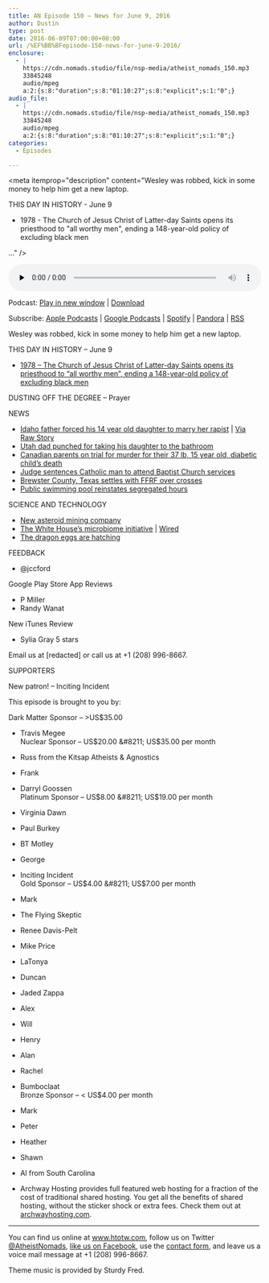 ```yaml
---
title: AN Episode 150 – News for June 9, 2016
author: Dustin
type: post
date: 2016-06-09T07:00:00+00:00
url: /%EF%BB%BFepisode-150-news-for-june-9-2016/
enclosure:
  - |
    https://cdn.nomads.studio/file/nsp-media/atheist_nomads_150.mp3
    33845248
    audio/mpeg
    a:2:{s:8:"duration";s:8:"01:10:27";s:8:"explicit";s:1:"0";}
audio_file:
  - |
    https://cdn.nomads.studio/file/nsp-media/atheist_nomads_150.mp3
    33845248
    audio/mpeg
    a:2:{s:8:"duration";s:8:"01:10:27";s:8:"explicit";s:1:"0";}
categories:
  - Episodes

---
```

<div itemscope itemtype="http://schema.org/AudioObject">
  <meta itemprop="name" content="%EF%BB%BFEpisode 150 &#8211; News for June 9, 2016" />
  
  <meta itemprop="uploadDate" content="2016-06-09T01:00:00-06:00" />
  
  <meta itemprop="encodingFormat" content="audio/mpeg" />
  
  <meta itemprop="duration" content="PT1H10M27S" />
  
  <meta itemprop="description" content="Wesley was robbed, kick in some money to help him get a new laptop.

THIS DAY IN HISTORY - June 9
* 1978 - The Church of Jesus Christ of Latter-day Saints opens its priesthood to &quot;all worthy men&quot;, ending a 148-year-old policy of excluding black men

..." />
  
  <meta itemprop="contentUrl" content="https://dts.podtrac.com/redirect.mp3/cdn.nomads.studio/file/nsp-media/atheist_nomads_150.mp3" />
  
  <meta itemprop="contentSize" content="32.3" />
  </p> 
  
  <div class="powerpress_player" id="powerpress_player_8409">
    <audio class="wp-audio-shortcode" id="audio-5084-153" preload="none" style="width: 100%;" controls="controls"><source type="audio/mpeg" src="https://dts.podtrac.com/redirect.mp3/cdn.nomads.studio/file/nsp-media/atheist_nomads_150.mp3?_=153" /><a href="https://dts.podtrac.com/redirect.mp3/cdn.nomads.studio/file/nsp-media/atheist_nomads_150.mp3">https://dts.podtrac.com/redirect.mp3/cdn.nomads.studio/file/nsp-media/atheist_nomads_150.mp3</a></audio>
  </div>
</div>

<p class="powerpress_links powerpress_links_mp3">
  Podcast: <a href="https://dts.podtrac.com/redirect.mp3/cdn.nomads.studio/file/nsp-media/atheist_nomads_150.mp3" class="powerpress_link_pinw" target="_blank" title="Play in new window" onclick="return powerpress_pinw('https://htotw.com/?powerpress_pinw=5084-podcast');" rel="nofollow">Play in new window</a> | <a href="https://dts.podtrac.com/redirect.mp3/cdn.nomads.studio/file/nsp-media/atheist_nomads_150.mp3" class="powerpress_link_d" title="Download" rel="nofollow" download="atheist_nomads_150.mp3">Download</a>
</p>

<p class="powerpress_links powerpress_subscribe_links">
  Subscribe: <a href="https://podcasts.apple.com/us/podcast/humanists-take-on-the-world/id530050098?mt=2&ls=1" class="powerpress_link_subscribe powerpress_link_subscribe_itunes" target="_blank" title="Subscribe on Apple Podcasts" rel="nofollow">Apple Podcasts</a> | <a href="https://www.google.com/podcasts?feed=aHR0cDovL2F0aGVpc3Rub21hZHMubGlic3luLmNvbS9yc3M%3D" class="powerpress_link_subscribe powerpress_link_subscribe_googleplay" target="_blank" title="Subscribe on Google Podcasts" rel="nofollow">Google Podcasts</a> | <a href="https://open.spotify.com/show/3LzK2xZGike6Tc1GEMtMbr?si=LieN9SNuTpq96smuaUsH8A" class="powerpress_link_subscribe powerpress_link_subscribe_spotify" target="_blank" title="Subscribe on Spotify" rel="nofollow">Spotify</a> | <a href="https://www.pandora.com/podcast/atheist-nomads/PC:10122?corr=62071012&part=ug" class="powerpress_link_subscribe powerpress_link_subscribe_pandora" target="_blank" title="Subscribe on Pandora" rel="nofollow">Pandora</a> | <a href="https://htotw.com/feed/podcast/" class="powerpress_link_subscribe powerpress_link_subscribe_rss" target="_blank" title="Subscribe via RSS" rel="nofollow">RSS</a>
</p>

Wesley was robbed, kick in some money to help him get a new laptop.

THIS DAY IN HISTORY &#8211; June 9  
* <a href="https://en.wikipedia.org/wiki/1978_Revelation_on_Priesthood" target="_blank" rel="noopener">1978 &#8211; The Church of Jesus Christ of Latter-day Saints opens its priesthood to &#8220;all worthy men&#8221;, ending a 148-year-old policy of excluding black men</a>

DUSTING OFF THE DEGREE &#8211; Prayer

NEWS  
*  [Idaho father forced his 14 year old daughter to marry her rapist][1] | <a href="http://www.rawstory.com/2016/05/father-busted-for-forcing-14-year-old-daughter-to-marry-the-rapist-who-impregnated-her/" target="_blank" rel="noopener">Via Raw Story</a>  
* <a href="http://fox13now.com/2016/05/25/bathroom-brawl-in-clinton-walmart-puts-father-in-tough-spot/" target="_blank" rel="noopener">Utah dad punched for taking his daughter to the bathroom</a>  
* <a href="http://www.cbc.ca/news/canada/calgary/alex-radita-murder-trial-church-1.3614951" target="_blank" rel="noopener">Canadian parents on trial for murder for their 37 lb, 15 year old, diabetic child’s death</a>  
* <a href="http://religionnews.com/2016/05/31/judge-sentences-catholic-to-baptist-church-pews/" target="_blank" rel="noopener">Judge sentences Catholic man to attend Baptist Church services</a>  
* <a href="http://ffrf.org/news/news-releases/item/26774-ffrf-hails-speedy-victory-for-constitution-in-texas" target="_blank" rel="noopener">Brewster County, Texas settles with FFRF over crosses</a>  
* <a href="http://www.au.org/blogs/wall-of-separation/swimming-lesson-public-pool-reinstates-religiously-motivated-sex-segregated" target="_blanks" rel="noopener">Public swimming pool reinstates segregated hours</a>

SCIENCE AND TECHNOLOGY  
* <a href="http://www.space.com/33079-turning-asteroids-into-spaceships-made-in-space.html" target="_blank" rel="noopener">New asteroid mining company</a>  
* <a href="http://hmpdacc.org/" target="_blank" rel="noopener">The White House&#8217;s microbiome initiative</a> | <a href="http://www.wired.com/2014/04/hadza-hunter-gatherer-gut-microbiome/" target="_blank" rel="noopener">Wired</a>  
* <a href="http://earthsky.org/earth/rare-salamander-eggs-finally-hatch" target="_blank" rel="noopener">The dragon eggs are hatching</a>

FEEDBACK

* @jccford

Google Play Store App Reviews  
* P Miller  
* Randy Wanat

New iTunes Review  
* Sylia Gray 5 stars

Email us at [redacted] or call us at +1 (208) 996-8667.

SUPPORTERS

New patron! &#8211; Inciting Incident

This episode is brought to you by:

Dark Matter Sponsor &#8211; >US$35.00  
* Travis Megee  
Nuclear Sponsor &#8211; US$20.00 &#8211; US$35.00 per month  
* Russ from the Kitsap Atheists & Agnostics  
* Frank  
* Darryl Goossen  
Platinum Sponsor &#8211; US$8.00 &#8211; US$19.00 per month  
* Virginia Dawn  
* Paul Burkey  
* BT Motley  
* George  
* Inciting Incident  
Gold Sponsor &#8211; US$4.00 &#8211; US$7.00 per month  
* Mark  
* The Flying Skeptic  
* Renee Davis-Pelt  
* Mike Price  
* LaTonya  
* Duncan  
* Jaded Zappa  
* Alex  
* Will  
* Henry  
* Alan  
* Rachel  
* Bumboclaat  
Bronze Sponsor &#8211; < US$4.00 per month  
* Mark  
* Peter  
* Heather  
* Shawn  
* Al from South Carolina

* Archway Hosting provides full featured web hosting for a fraction of the cost of traditional shared hosting. You get all the benefits of shared hosting, without the sticker shock or extra fees. Check them out at <a href="http://archwayhosting.com/" target="_blank" rel="noopener">archwayhosting.com</a>.

<hr width="500" />

You can find us online at <a href="https://www.htotw.com/" target="_blank" rel="noopener">www.htotw.com</a>, follow us on Twitter <a href="https://htotw.com/twitter" target="_blank" rel="noopener">@AtheistNomads</a>, <a href="https://htotw.com/facebook" target="_blank" rel="noopener">like us on Facebook</a>, use the [contact form](https://htotw.com/contact), and leave us a voice mail message at +1 (208) 996-8667.

Theme music is provided by Sturdy Fred.

 [1]: http://kdvr.com/2016/05/25/dad-admits-he-took-pregnant-14-year-old-daughter-to-marry-her-24-year-old-rapist/